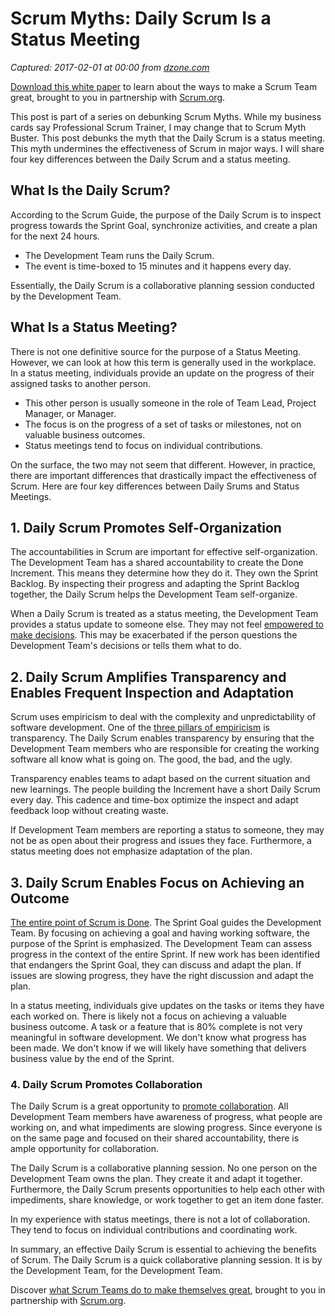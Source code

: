 # Scrum Myths: Daily Scrum Is a Status Meeting

_Captured: 2017-02-01 at 00:00 from [dzone.com](https://dzone.com/articles/scrum-myths-daily-scrum-is-a-status-meeting?edition=266901&utm_source=Daily%20Digest&utm_medium=email&utm_campaign=dd%202017-01-31)_

[Download this white paper](https://dzone.com/go?i=150025&u=https%3A%2F%2Fwww.scrum.org%2FAbout%2FAll-Articles%2FarticleType%2FArticleView%2FarticleId%2F1029%2FCharacteristics-of-a-Great-Scrum-Team%3Futm_source%3DDZone%26utm_medium%3DArticle%26utm_campaign%3DGreatScrumTeam) to learn about the ways to make a Scrum Team great, brought to you in partnership with [Scrum.org](https://dzone.com/go?i=150025&u=https%3A%2F%2Fwww.scrum.org%2FAbout%2FAll-Articles%2FarticleType%2FArticleView%2FarticleId%2F1029%2FCharacteristics-of-a-Great-Scrum-Team%3Futm_source%3DDZone%26utm_medium%3DArticle%26utm_campaign%3DGreatScrumTeam).

This post is part of a series on debunking Scrum Myths. While my business cards say Professional Scrum Trainer, I may change that to Scrum Myth Buster. This post debunks the myth that the Daily Scrum is a status meeting. This myth undermines the effectiveness of Scrum in major ways. I will share four key differences between the Daily Scrum and a status meeting.

## What Is the Daily Scrum?

According to the Scrum Guide, the purpose of the Daily Scrum is to inspect progress towards the Sprint Goal, synchronize activities, and create a plan for the next 24 hours.

  * The Development Team runs the Daily Scrum.
  * The event is time-boxed to 15 minutes and it happens every day.

Essentially, the Daily Scrum is a collaborative planning session conducted by the Development Team.

## What Is a Status Meeting?

There is not one definitive source for the purpose of a Status Meeting. However, we can look at how this term is generally used in the workplace. In a status meeting, individuals provide an update on the progress of their assigned tasks to another person.

  * This other person is usually someone in the role of Team Lead, Project Manager, or Manager.
  * The focus is on the progress of a set of tasks or milestones, not on valuable business outcomes.
  * Status meetings tend to focus on individual contributions.

On the surface, the two may not seem that different. However, in practice, there are important differences that drastically impact the effectiveness of Scrum. Here are four key differences between Daily Srums and Status Meetings.

## 1\. Daily Scrum Promotes Self-Organization

The accountabilities in Scrum are important for effective self-organization. The Development Team has a shared accountability to create the Done Increment. This means they determine how they do it. They own the Sprint Backlog. By inspecting their progress and adapting the Sprint Backlog together, the Daily Scrum helps the Development Team self-organize.

When a Daily Scrum is treated as a status meeting, the Development Team provides a status update to someone else. They may not feel [empowered to make decisions](http://www.agilesocks.com/team-ownership-done/). This may be exacerbated if the person questions the Development Team's decisions or tells them what to do.

## 2\. Daily Scrum Amplifies Transparency and Enables Frequent Inspection and Adaptation

Scrum uses empiricism to deal with the complexity and unpredictability of software development. One of the [three pillars of empiricism](https://blog.scrum.org/three-pillars-empiricism-scrum/) is transparency. The Daily Scrum enables transparency by ensuring that the Development Team members who are responsible for creating the working software all know what is going on. The good, the bad, and the ugly.

Transparency enables teams to adapt based on the current situation and new learnings. The people building the Increment have a short Daily Scrum every day. This cadence and time-box optimize the inspect and adapt feedback loop without creating waste.

If Development Team members are reporting a status to someone, they may not be as open about their progress and issues they face. Furthermore, a status meeting does not emphasize adaptation of the plan.

## 3\. Daily Scrum Enables Focus on Achieving an Outcome

[The entire point of Scrum is Done](http://www.agilesocks.com/5-challenges-creating-done-increment/). The Sprint Goal guides the Development Team. By focusing on achieving a goal and having working software, the purpose of the Sprint is emphasized. The Development Team can assess progress in the context of the entire Sprint. If new work has been identified that endangers the Sprint Goal, they can discuss and adapt the plan. If issues are slowing progress, they have the right discussion and adapt the plan.

In a status meeting, individuals give updates on the tasks or items they have each worked on. There is likely not a focus on achieving a valuable business outcome. A task or a feature that is 80% complete is not very meaningful in software development. We don't know what progress has been made. We don't know if we will likely have something that delivers business value by the end of the Sprint.

### 4\. Daily Scrum Promotes Collaboration

The Daily Scrum is a great opportunity to [promote collaboration](http://www.agilesocks.com/team-collaboration-done/). All Development Team members have awareness of progress, what people are working on, and what impediments are slowing progress. Since everyone is on the same page and focused on their shared accountability, there is ample opportunity for collaboration.

The Daily Scrum is a collaborative planning session. No one person on the Development Team owns the plan. They create it and adapt it together. Furthermore, the Daily Scrum presents opportunities to help each other with impediments, share knowledge, or work together to get an item done faster.

In my experience with status meetings, there is not a lot of collaboration. They tend to focus on individual contributions and coordinating work.

In summary, an effective Daily Scrum is essential to achieving the benefits of Scrum. The Daily Scrum is a quick collaborative planning session. It is by the Development Team, for the Development Team.

Discover [what Scrum Teams do to make themselves great](https://dzone.com/go?i=150024&u=https%3A%2F%2Fwww.scrum.org%2FAbout%2FAll-Articles%2FarticleType%2FArticleView%2FarticleId%2F1029%2FCharacteristics-of-a-Great-Scrum-Team%3Futm_source%3DDZone%26utm_medium%3DArticle%26utm_campaign%3DGreatScrumTeam), brought to you in partnership with [Scrum.org](https://dzone.com/go?i=150024&u=https%3A%2F%2Fwww.scrum.org%2FAbout%2FAll-Articles%2FarticleType%2FArticleView%2FarticleId%2F1029%2FCharacteristics-of-a-Great-Scrum-Team%3Futm_source%3DDZone%26utm_medium%3DArticle%26utm_campaign%3DGreatScrumTeam).
